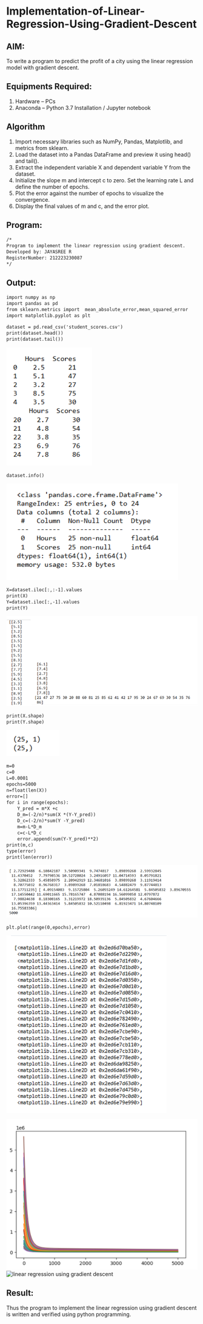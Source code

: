# Implementation-of-Linear-Regression-Using-Gradient-Descent

## AIM:
To write a program to predict the profit of a city using the linear regression model with gradient descent.

## Equipments Required:
1. Hardware – PCs
2. Anaconda – Python 3.7 Installation / Jupyter notebook

## Algorithm
1. Import necessary libraries such as NumPy, Pandas, Matplotlib, and metrics from sklearn.
2. Load the dataset into a Pandas DataFrame and preview it using head() and tail().
3. Extract the independent variable X and dependent variable Y from the dataset.
4. Initialize the slope m and intercept c to zero. Set the learning rate L and define the number of epochs.
5. Plot the error against the number of epochs to visualize the convergence.
6. Display the final values of m and c, and the error plot.

## Program:
```
/*
Program to implement the linear regression using gradient descent.
Developed by: JAYASREE R
RegisterNumber: 212223230087 
*/
```

## Output:

```
import numpy as np
import pandas as pd
from sklearn.metrics import  mean_absolute_error,mean_squared_error
import matplotlib.pyplot as plt
```
```
dataset = pd.read_csv('student_scores.csv')
print(dataset.head())
print(dataset.tail())
```
![alt text](image.png)

```
dataset.info()
```
![alt text](image-1.png)

```
X=dataset.iloc[:,:-1].values
print(X)
Y=dataset.iloc[:,-1].values
print(Y)
```
![alt text](image-2.png)

```
print(X.shape)
print(Y.shape)
```
![alt text](image-3.png)

```
m=0
c=0
L=0.0001
epochs=5000
n=float(len(X))
error=[]
for i in range(epochs):
    Y_pred = m*X +c
    D_m=(-2/n)*sum(X *(Y-Y_pred))
    D_c=(-2/n)*sum(Y -Y_pred)
    m=m-L*D_m
    c=c-L*D_c
    error.append(sum(Y-Y_pred)**2)
print(m,c)
type(error)
print(len(error))
```
![alt text](image-4.png)

```
plt.plot(range(0,epochs),error)
```
![alt text](image-5.png)

![alt text](image-6.png)
![linear regression using gradient descent](sam.png)


## Result:
Thus the program to implement the linear regression using gradient descent is written and verified using python programming.
